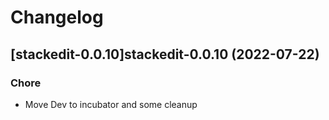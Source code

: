# Changelog



## [stackedit-0.0.10]stackedit-0.0.10 (2022-07-22)

### Chore

- Move Dev to incubator and some cleanup
  
  